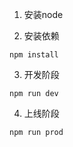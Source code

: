 1. 安装node

2. 安装依赖

```
npm install
```

3. 开发阶段

```
npm run dev
```

4. 上线阶段

```
npm run prod
```